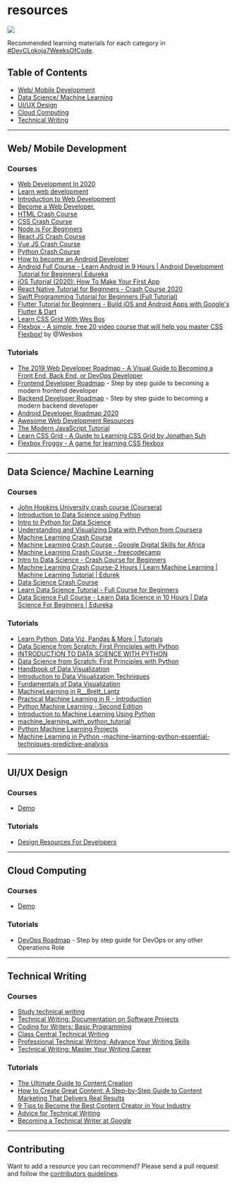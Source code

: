# resources

![](https://cdn.hashnode.com/res/hashnode/image/upload/v1588914178079/FuU9rJRtU.png)

Recommended learning materials for each category in [#DevCLokoja7WeeksOfCode](https://github.com/devclokoja/7WeeksOfCode).

## Table of Contents

- [Web/ Mobile Development](https://github.com/devclokoja/resources#web-mobile-development)
- [Data Science/ Machine Learning](https://github.com/devclokoja/resources#data-science-machine-learning)
- [UI/UX Design](https://github.com/devclokoja/resources#uiux-design)
- [Cloud Computing](https://github.com/devclokoja/resources#cloud-computing)
- [Technical Writing](https://github.com/devclokoja/resources#technical-writing)

---

## Web/ Mobile Development

### Courses

- [Web Development In 2020](https://www.traversymedia.com/assets/images/yt-1.jpg)
- [Learn web development](https://developer.mozilla.org/en-US/docs/Learn)
- [Introduction to Web Development](https://www.coursera.org/learn/web-development)
- [Become a Web Developer.](https://www.codecademy.com/learn/paths/web-development)
- [HTML Crash Course](https://www.youtube.com/watch?v=UB1O30fR-EE&t=187s)
- [CSS Crash Course](https://www.youtube.com/watch?v=yfoY53QXEnI&t=151s)
- [Node.js For Beginners](https://www.youtube.com/watch?v=fBNz5xF-Kx4)
- [React JS Crash Course](https://www.youtube.com/watch?v=sBws8MSXN7A&t=2s)
- [Vue JS Crash Course](https://www.youtube.com/watch?v=Wy9q22isx3U&t=1217s)
- [Python Crash Course](https://www.traversymedia.com/assets/images/yt-8.jpg)
- [How to become an Android Developer](https://www.youtube.com/watch?v=VkGTiR8ZMVA)
- [Android Full Course - Learn Android in 9 Hours | Android Development Tutorial for Beginners| Edureka](https://www.youtube.com/watch?v=aS__9RbCyHg)
- [iOS Tutorial (2020): How To Make Your First App](https://www.youtube.com/watch?v=09TeUXjzpKs)
- [React Native Tutorial for Beginners - Crash Course 2020](https://www.youtube.com/watch?v=qSRrxpdMpVc)
- [Swift Programming Tutorial for Beginners (Full Tutorial)](https://www.youtube.com/watch?v=Ulp1Kimblg0)
- [Flutter Tutorial for Beginners - Build iOS and Android Apps with Google's Flutter & Dart](https://www.youtube.com/watch?v=GLSG_Wh_YWc)
- [Learn CSS Grid With Wes Bos](https://cssgrid.io/)
- [Flexbox - A simple, free 20 video course that will help you master CSS Flexbox!](https://flexbox.io/) by @Wesbos

### Tutorials

- [The 2019 Web Developer Roadmap - A Visual Guide to Becoming a Front End, Back End, or DevOps Developer](https://www.freecodecamp.org/news/2019-web-developer-roadmap/)
- [Frontend Developer Roadmap](https://roadmap.sh/frontend) - Step by step guide to becoming a modern frontend developer
- [Backend Developer Roadmap](https://roadmap.sh/backend) - Step by step guide to becoming a modern backend developer
- [Android Developer Roadmap 2020](https://github.com/mobile-roadmap/android-developer-roadmap)
- [Awesome Web Development Resources](https://github.com/mrmartineau/awesome-web-dev-resources)
- [The Modern JavaScript Tutorial](https://javascript.info/)
- [Learn CSS Grid - A Guide to Learning CSS Grid by Jonathan Suh](https://learncssgrid.com/)
- [Flexbox Froggy - A game for learning CSS flexbox](https://flexboxfroggy.com)

---

## Data Science/ Machine Learning

### Courses

- [John Hopkins University crash course (Coursera)](https://www.classcentral.com/course/data-science-crash-course-4392)
- [Introduction to Data Science using Python](https://www.udemy.com/introduction-to-data-science-using-python/)
- [Intro to Python for Data Science](https://courses.springboard.com/p/intro-to-python-course-data-science?src=hellobar)
- [ Understanding and Visualizing Data with Python from Coursera](https://www.classcentral.com/course/understanding-visualization-data-12647)
- [Machine Learning Crash Course](https://developers.google.com/machine-learning/crash-course)
- [Machine Learning Crash Course - Google Digital Skills for Africa](https://learndigital.withgoogle.com/digitalskills/course/machine-learning-crash-course)
- [Machine Learning Crash Course - freecodecamp](https://www.freecodecamp.org/news/machine-learning-crash-course/)
- [Intro to Data Science - Crash Course for Beginners](https://www.youtube.com/watch?v=N6BghzuFLIg)
- [Machine Learning Crash Course-2 Hours | Learn Machine Learning | Machine Learning Tutorial | Edurek](https://www.youtube.com/watch?v=b2q5OFtxm6A)
- [Data Science Crash Course](https://www.youtube.com/watch?v=54qpyE60Ies)
- [Learn Data Science Tutorial - Full Course for Beginners](https://www.youtube.com/watch?v=ua-CiDNNj30)
- [Data Science Full Course - Learn Data Science in 10 Hours | Data Science For Beginners | Edureka](https://www.youtube.com/watch?v=-ETQ97mXXF0)



### Tutorials

- [Learn Python, Data Viz, Pandas & More | Tutorials](https://www.kaggle.com/learn/overview)
- [Data Science from Scratch: First Principles with Python](https://www.semanticscholar.org/paper/Data-Science-from-Scratch%3A-First-Principles-with-Grus/217905fe7b549d5f3d45896072518b06adb8dd98)
- [INTRODUCTION TO DATA SCIENCE WITH PYTHON](http://www.ef.uni-lj.si/media/document_files/doktorski_program/ucni_nacrti/Introduction_to_Data_Science_with_Python.pdf)
- [Data Science from Scratch: First Principles with Python](http://math.ecnu.edu.cn/~lfzhou/seminar/[Joel_Grus]_Data_Science_from_Scratch_First_Princ.pdf)
- [Handbook of Data Visualization](https://haralick.org/DV/Handbook_of_Data_Visualization.pdf)
- [Introduction to Data Visualization Techniques](https://sites.tufts.edu/gis/files/2016/02/Introduction_to_Data_Visualization.pdf)
- [Fundamentals of Data Visualization](http://dl.booktolearn.com/ebooks2/computer/graphics/9781492031086_Fundamentals_of_Data_Visualization_0a8c.pdf)
- [MachineLearning in R__Brett_Lantz](https://edu.kpfu.ru/pluginfile.php/278552/mod_resource/content/1/MachineLearningR__Brett_Lantz.pdf)
- [Practical Machine Learning in R - Introduction](http://www.cs.uwyo.edu/~larsko/ml-fac/00-intro.pdf)
- [Python Machine Learning - Second Edition](http://diggerdnepr.ddns.net/wp-content/uploads/2019/02/python-machine-learning-2nd.pdf)
- [Introduction to Machine Learning Using Python](https://in.pycon.org/2011/static/files/talks/11/Introduction_To_ML_Partial_2.pdf)
- [machine_learning_with_python_tutorial](https://www.tutorialspoint.com/machine_learning_with_python/machine_learning_with_python_tutorial.pdf)
- [Python Machine Learning Projects](https://assets.digitalocean.com/books/python/machine-learning-projects-python.pdf)
- [Machine Learning in Python -machine-learning-python-essential-techniques-predictive-analysis](https://pythonizame.s3.amazonaws.com/media/Book/machine-learning-python-essential-techniques-predictive-analysis/file/008c0aac-9784-11e5-964d-04015fb6ba01.pdf)


---

## UI/UX Design

### Courses

- [Demo]()

### Tutorials

- [Design Resources For Developers](https://github.com/bradtraversy/design-resources-for-developers)

---

## Cloud Computing

### Courses

- [Demo]()

### Tutorials

- [DevOps Roadmap](https://roadmap.sh/devops) - Step by step guide for DevOps or any other Operations Role

---

## Technical Writing

### Courses

- [Study technical writing](https://developers.google.com/tech-writing/overview)
- [Technical Writing: Documentation on Software Projects](https://www.pluralsight.com/courses/technical-writing-software-documentation)
- [Coding for Writers: Basic Programming](https://www.udemy.com/course/coding-for-writers-1-basic-programming/)
- [Class Central Technical Writing](https://www.classcentral.com/course/technical-writing-7117)
- [Professional Technical Writing: Advance Your Writing Skills](https://www.udemy.com/technical-writing-and-editing/)
- [Technical Writing: Master Your Writing Career](https://www.udemy.com/technical-writing/)

### Tutorials

- [The Ultimate Guide to Content Creation](https://blog.hubspot.com/marketing/content-creation)
- [How to Create Great Content: A Step-by-Step Guide to Content Marketing That Delivers Real Results](https://www.inc.com/jeff-haden/how-to-create-great-content-a-step-by-step-guide-to-content-marketing-that-delivers-real-results.html)
- [9 Tips to Become the Best Content Creator in Your Industry](https://www.weidert.com/blog/tips-to-make-you-the-best-content-creator-in-your-industry)
- [Advice for Technical Writing](https://css-tricks.com/advice-for-technical-writing/)
- [Becoming a Technical Writer at Google](https://developers.google.com/tech-writing/becoming)

---

## Contributing

Want to add a resource you can recommend? Please send a pull request and follow the [contributors guidelines](/CONTRIBUTING.md).
